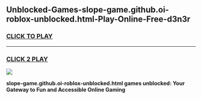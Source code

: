 
## Unblocked-Games-slope-game.github.oi-roblox-unblocked.html-Play-Online-Free-d3n3r
<h3>
<a href="https://premium76.site?title=slope-game.github.oi-roblox-unblocked.html&ref=26A">CLICK TO PLAY</a></h3>
<hr>

<h3>
<a href="https://premium76.site?title=slope-game.github.oi-roblox-unblocked.html&ref=26A">CLICK 2 PLAY</a>
  
</h3>

<a href="https://premium76.site?title=slope-game.github.oi-roblox-unblocked.html&ref=26A"><img src="https://clearcache.store/games.png"></a>


**slope-game.github.oi-roblox-unblocked.html games unblocked: Your Gateway to Fun and Accessible Online Gaming**
